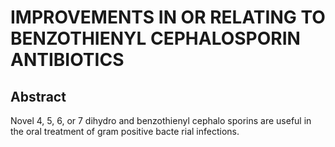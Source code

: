 # IMPROVEMENTS IN OR RELATING TO BENZOTHIENYL CEPHALOSPORIN ANTIBIOTICS

## Abstract
Novel 4, 5, 6, or 7 dihydro and benzothienyl cephalo sporins are useful in the oral treatment of gram positive bacte rial infections.